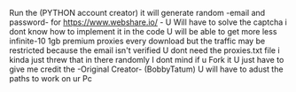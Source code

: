 Run the (PYTHON account creator) it will generate random -email and password- for https://www.webshare.io/ - U Will have to solve the captcha i dont know how to implement it in the code U will be able to get more less infinite-10 1gb premium proxies every download but the traffic may be restricted because the email isn't verified
U dont need the proxies.txt file i kinda just threw that in there randomly
I dont mind if u Fork it U just have to give me credit the -Original Creator- (BobbyTatum)
U will have to adust the paths to work  on ur Pc 
